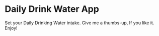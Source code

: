 # Daily Drink Water App
 Set your Daily Drinking Water intake. Give me a thumbs-up, If you like it. Enjoy!
